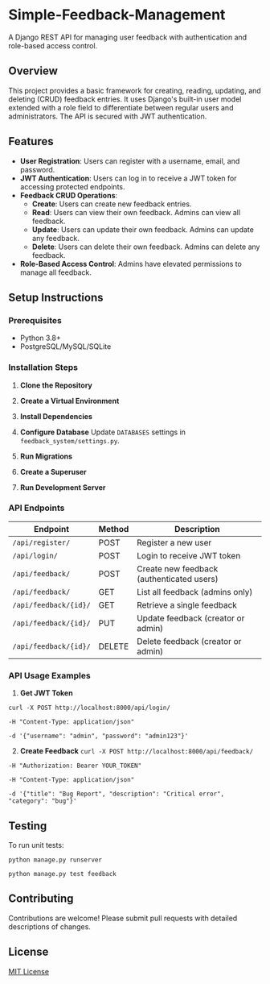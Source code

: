 # Simple-Feedback-Management

A Django REST API for managing user feedback with authentication and role-based access control.

## Overview

This project provides a basic framework for creating, reading, updating, and deleting (CRUD) feedback entries. It uses Django's built-in user model extended with a role field to differentiate between regular users and administrators. The API is secured with JWT authentication.

## Features

- **User Registration**: Users can register with a username, email, and password.
- **JWT Authentication**: Users can log in to receive a JWT token for accessing protected endpoints.
- **Feedback CRUD Operations**:
  - **Create**: Users can create new feedback entries.
  - **Read**: Users can view their own feedback. Admins can view all feedback.
  - **Update**: Users can update their own feedback. Admins can update any feedback.
  - **Delete**: Users can delete their own feedback. Admins can delete any feedback.
- **Role-Based Access Control**: Admins have elevated permissions to manage all feedback.

## Setup Instructions

### Prerequisites

- Python 3.8+
- PostgreSQL/MySQL/SQLite

### Installation Steps

1. **Clone the Repository**

2. **Create a Virtual Environment**

3. **Install Dependencies**

4. **Configure Database**
Update `DATABASES` settings in `feedback_system/settings.py`.

5. **Run Migrations**

6. **Create a Superuser**

7. **Run Development Server**

### API Endpoints

| Endpoint | Method | Description |
|----------|--------|-------------|
| `/api/register/` | POST | Register a new user |
| `/api/login/` | POST | Login to receive JWT token |
| `/api/feedback/` | POST | Create new feedback (authenticated users) |
| `/api/feedback/` | GET | List all feedback (admins only) |
| `/api/feedback/{id}/` | GET | Retrieve a single feedback |
| `/api/feedback/{id}/` | PUT | Update feedback (creator or admin) |
| `/api/feedback/{id}/` | DELETE | Delete feedback (creator or admin) |

### API Usage Examples

1. **Get JWT Token**


`curl -X POST http://localhost:8000/api/login/`


`-H "Content-Type: application/json"`


`-d '{"username": "admin", "password": "admin123"}'`



2. **Create Feedback**
`curl -X POST http://localhost:8000/api/feedback/`


`-H "Authorization: Bearer YOUR_TOKEN"`


`-H "Content-Type: application/json"`


`-d '{"title": "Bug Report", "description": "Critical error", "category": "bug"}'`



## Testing

To run unit tests: 

`python manage.py runserver`


`python manage.py test feedback`


## Contributing

Contributions are welcome! Please submit pull requests with detailed descriptions of changes.

## License

[MIT License](https://opensource.org/licenses/MIT)
